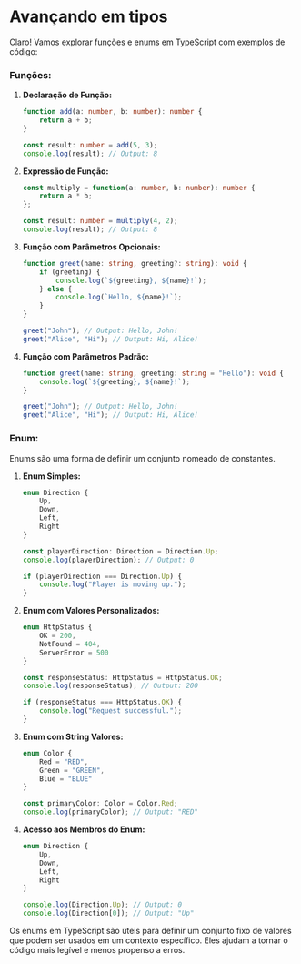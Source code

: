 # Avançando em tipos

Claro! Vamos explorar funções e enums em TypeScript com exemplos de código:

### Funções:

1. **Declaração de Função:**
   
   ```typescript
   function add(a: number, b: number): number {
       return a + b;
   }
   
   const result: number = add(5, 3);
   console.log(result); // Output: 8
   ```

2. **Expressão de Função:**
   
   ```typescript
   const multiply = function(a: number, b: number): number {
       return a * b;
   };
   
   const result: number = multiply(4, 2);
   console.log(result); // Output: 8
   ```

3. **Função com Parâmetros Opcionais:**
   
   ```typescript
   function greet(name: string, greeting?: string): void {
       if (greeting) {
           console.log(`${greeting}, ${name}!`);
       } else {
           console.log(`Hello, ${name}!`);
       }
   }
   
   greet("John"); // Output: Hello, John!
   greet("Alice", "Hi"); // Output: Hi, Alice!
   ```

4. **Função com Parâmetros Padrão:**
   
   ```typescript
   function greet(name: string, greeting: string = "Hello"): void {
       console.log(`${greeting}, ${name}!`);
   }
   
   greet("John"); // Output: Hello, John!
   greet("Alice", "Hi"); // Output: Hi, Alice!
   ```

### Enum:

Enums são uma forma de definir um conjunto nomeado de constantes.

1. **Enum Simples:**
   
   ```typescript
   enum Direction {
       Up,
       Down,
       Left,
       Right
   }
   
   const playerDirection: Direction = Direction.Up;
   console.log(playerDirection); // Output: 0
   
   if (playerDirection === Direction.Up) {
       console.log("Player is moving up.");
   }
   ```

2. **Enum com Valores Personalizados:**
   
   ```typescript
   enum HttpStatus {
       OK = 200,
       NotFound = 404,
       ServerError = 500
   }
   
   const responseStatus: HttpStatus = HttpStatus.OK;
   console.log(responseStatus); // Output: 200
   
   if (responseStatus === HttpStatus.OK) {
       console.log("Request successful.");
   }
   ```

3. **Enum com String Valores:**
   
   ```typescript
   enum Color {
       Red = "RED",
       Green = "GREEN",
       Blue = "BLUE"
   }
   
   const primaryColor: Color = Color.Red;
   console.log(primaryColor); // Output: "RED"
   ```

4. **Acesso aos Membros do Enum:**
   
   ```typescript
   enum Direction {
       Up,
       Down,
       Left,
       Right
   }
   
   console.log(Direction.Up); // Output: 0
   console.log(Direction[0]); // Output: "Up"
   ```

Os enums em TypeScript são úteis para definir um conjunto fixo de valores que podem ser usados ​​em um contexto específico. Eles ajudam a tornar o código mais legível e menos propenso a erros.